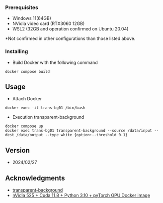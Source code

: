 ### Prerequisites

* Windows 11(64GB)
* NVidia video card (RTX3060 12GB)
* WSL2 (32GB and operation confirmed on Ubuntu 20.04)

*Not confirmed in other configurations than those listed above.

### Installing

* Build Docker with the following command
```
docker compose build
```

## Usage

* Attach Docker
```
docker exec -it trans-bg01 /bin/bash
```

* Execution transparent-background
```
docker compose up
docker exec trans-bg01 transparent-background --source /data/input --dest /data/output --type white {option:--threshold 0.1}
```

## Version

* 2024/02/27

## Acknowledgments

* [transparent-background](https://github.com/plemeri/transparent-background)
* [nVidia 525 + Cuda 11.8 + Python 3.10 + pyTorch GPU Docker image](https://dev.to/ordigital/nvidia-525-cuda-118-python-310-pytorch-gpu-docker-image-1l4a)
